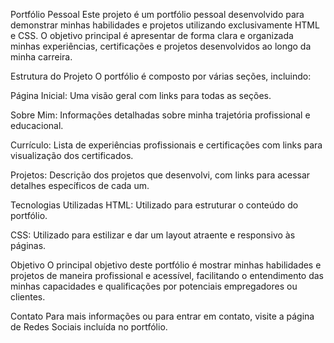 Portfólio Pessoal
Este projeto é um portfólio pessoal desenvolvido para demonstrar minhas habilidades e projetos utilizando exclusivamente HTML e CSS. O objetivo principal é apresentar de forma clara e organizada minhas experiências, certificações e projetos desenvolvidos ao longo da minha carreira.

Estrutura do Projeto
O portfólio é composto por várias seções, incluindo:

Página Inicial: Uma visão geral com links para todas as seções.

Sobre Mim: Informações detalhadas sobre minha trajetória profissional e educacional.

Currículo: Lista de experiências profissionais e certificações com links para visualização dos certificados.

Projetos: Descrição dos projetos que desenvolvi, com links para acessar detalhes específicos de cada um.

Tecnologias Utilizadas
HTML: Utilizado para estruturar o conteúdo do portfólio.

CSS: Utilizado para estilizar e dar um layout atraente e responsivo às páginas.

Objetivo
O principal objetivo deste portfólio é mostrar minhas habilidades e projetos de maneira profissional e acessível, facilitando o entendimento das minhas capacidades e qualificações por potenciais empregadores ou clientes.

Contato
Para mais informações ou para entrar em contato, visite a página de Redes Sociais incluída no portfólio.
